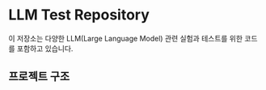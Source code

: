 # LLM Test Repository

이 저장소는 다양한 LLM(Large Language Model) 관련 실험과 테스트를 위한 코드를 포함하고 있습니다.

## 프로젝트 구조 
